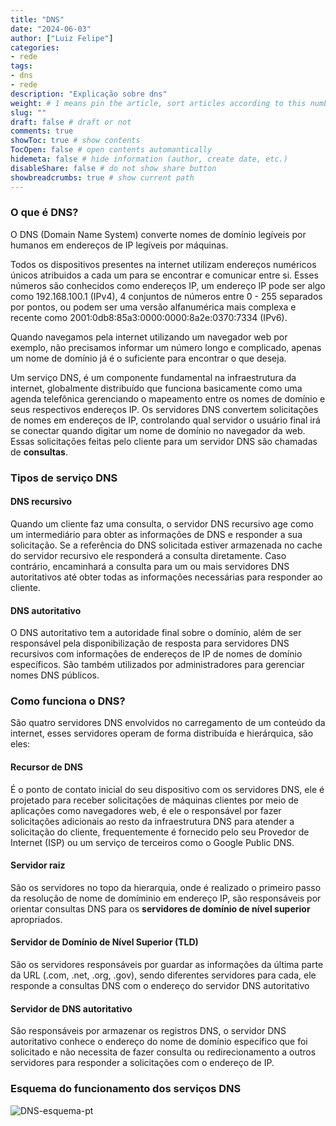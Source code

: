 ```yaml
---
title: "DNS"
date: "2024-06-03"
author: ["Luiz Felipe"]
categories: 
- rede
tags: 
- dns
- rede
description: "Explicação sobre dns"
weight: # 1 means pin the article, sort articles according to this number
slug: ""
draft: false # draft or not
comments: true
showToc: true # show contents
TocOpen: false # open contents automantically
hidemeta: false # hide information (author, create date, etc.)
disableShare: false	# do not show share button
showbreadcrumbs: true # show current path
---
```




### O que é DNS?
O DNS (Domain Name System) converte nomes de domínio legíveis por humanos em endereços de IP legíveis por máquinas.


Todos os dispositivos presentes na internet utilizam endereços numéricos únicos atribuidos a cada um para se encontrar e comunicar entre si. Esses números são conhecidos como endereços IP, um endereço IP pode ser algo como 192.168.100.1 (IPv4), 4 conjuntos de números entre 0 - 255 separados por pontos, ou podem ser uma versão alfanumérica mais complexa e recente como 2001:0db8:85a3:0000:0000:8a2e:0370:7334 (IPv6).


Quando navegamos pela internet utilizando um navegador web por exemplo, não precisamos informar um número longo e complicado, apenas um nome de domínio já é o suficiente para encontrar o que deseja.


Um serviço DNS, é um componente fundamental na infraestrutura da internet, globalmente distribuído que funciona basicamente como uma agenda telefônica gerenciando o mapeamento entre os nomes de domínio e seus respectivos endereços IP. Os servidores DNS convertem solicitações de nomes em endereços de IP, controlando qual servidor o usuário final irá se conectar quando digitar um nome de domínio no navegador da web. Essas solicitações feitas pelo cliente para um servidor DNS são chamadas de **consultas**.


### Tipos de serviço DNS

#### DNS recursivo

Quando um cliente faz uma consulta, o servidor DNS recursivo age como um intermediário para obter as informações de DNS e responder a sua solicitação. Se a referência do DNS solicitada estiver armazenada no cache do servidor recursivo ele responderá a consulta diretamente. Caso contrário, encaminhará a consulta para um ou mais servidores DNS autoritativos até obter todas as informações necessárias para responder ao cliente.

#### DNS autoritativo

O DNS autoritativo tem a autoridade final sobre o domínio, além de ser responsável pela disponibilização de resposta para servidores DNS recursivos com informações de endereços de IP de nomes de domínio específicos. São também utilizados por administradores para gerenciar nomes DNS públicos.


### Como funciona o DNS?

São quatro servidores DNS envolvidos no carregamento de um conteúdo da internet, esses servidores operam de forma distribuída e hierárquica, são eles:

#### Recursor de DNS

É o ponto de contato inicial do seu dispositivo com os servidores DNS, ele é projetado para receber solicitações de máquinas clientes por meio de aplicações como navegadores web, é ele o responsável por fazer solicitações adicionais ao resto da infraestrutura DNS para atender a solicitação do cliente, frequentemente é fornecido pelo seu Provedor de Internet (ISP) ou um serviço de terceiros como o Google Public DNS.

#### Servidor raiz

São os servidores no topo da hierarquia, onde é realizado o primeiro passo da resolução de nome de domíminio em endereço IP, são responsáveis por orientar consultas DNS para os **servidores de domínio de nível superior** apropriados.

#### Servidor de Domínio de Nível Superior (TLD)

São os servidores responsáveis por guardar as informações da última parte da URL (.com, .net, .org, .gov), sendo diferentes servidores para cada, ele responde a consultas DNS com o endereço do servidor DNS autoritativo

#### Servidor de DNS autoritativo

São responsáveis por armazenar os registros DNS, o servidor DNS autoritativo conhece o endereço do nome de domínio específico que foi solicitado e não necessita de fazer consulta ou redirecionamento a outros servidores para responder a solicitações com o endereço de IP.


### Esquema do funcionamento dos serviços DNS

![DNS-esquema-pt](https://github.com/lfelipeee/hugo-site/imagens/dns-pt.png)